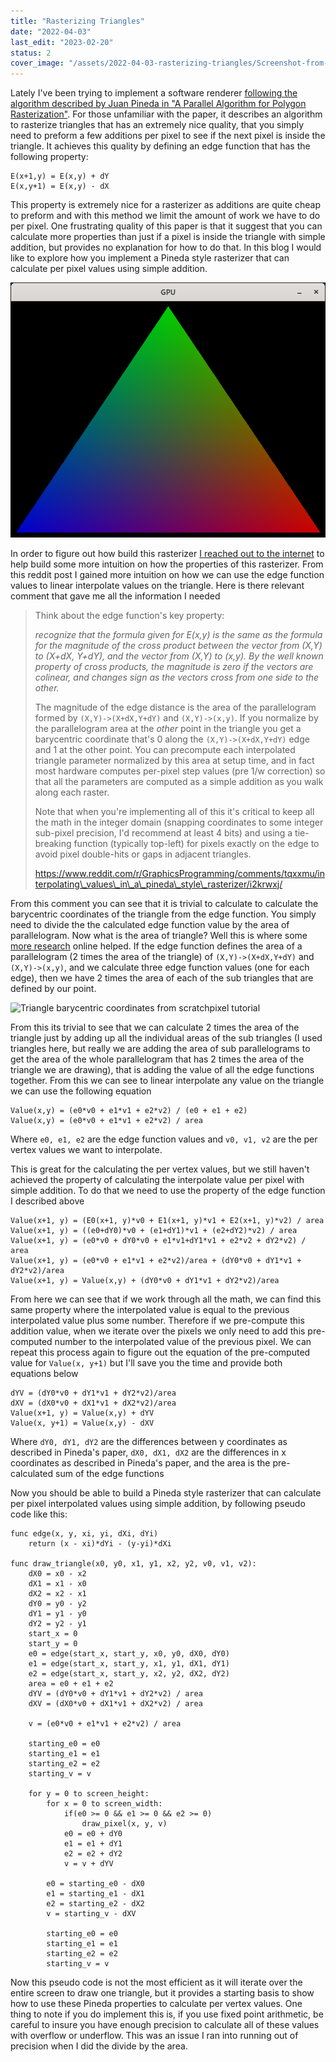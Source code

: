 ```yaml
---
title: "Rasterizing Triangles"
date: "2022-04-03"
last_edit: "2023-02-20"
status: 2
cover_image: "/assets/2022-04-03-rasterizing-triangles/Screenshot-from-2022-04-03-13-43-13.png"
---
```


Lately I've been trying to implement a software renderer [following the algorithm described by Juan Pineda in "A Parallel Algorithm for Polygon Rasterization"](https://www.cs.drexel.edu/~david/Classes/Papers/comp175-06-pineda.pdf). For those unfamiliar with the paper, it describes an algorithm to rasterize triangles that has an extremely nice quality, that you simply need to preform a few additions per pixel to see if the next pixel is inside the triangle. It achieves this quality by defining an edge function that has the following property:

```
E(x+1,y) = E(x,y) + dY
E(x,y+1) = E(x,y) - dX
```

This property is extremely nice for a rasterizer as additions are quite cheap to preform and with this method we limit the amount of work we have to do per pixel. One frustrating quality of this paper is that it suggest that you can calculate more properties than just if a pixel is inside the triangle with simple addition, but provides no explanation for how to do that. In this blog I would like to explore how you implement a Pineda style rasterizer that can calculate per pixel values using simple addition.

![Triangle rasterized using code in this post](/assets/2022-04-03-rasterizing-triangles/Screenshot-from-2022-04-03-13-43-13.png)

In order to figure out how build this rasterizer [I reached out to the internet](https://www.reddit.com/r/GraphicsProgramming/comments/tqxxmu/interpolating_values_in_a_pineda_style_rasterizer/) to help build some more intuition on how the properties of this rasterizer. From this reddit post I gained more intuition on how we can use the edge function values to linear interpolate values on the triangle. Here is there relevant comment that gave me all the information I needed

> Think about the edge function's key property:
> 
> _recognize that the formula given for E(x,y) is the same as the formula for the magnitude of the cross product between the vector from (X,Y) to (X+dX, Y+dY), and the vector from (X,Y) to (x,y). By the well known property of cross products, the magnitude is zero if the vectors are colinear, and changes sign as the vectors cross from one side to the other._
> 
> The magnitude of the edge distance is the area of the parallelogram formed by `(X,Y)->(X+dX,Y+dY)` and `(X,Y)->(x,y)`. If you normalize by the parallelogram area at the _other_ point in the triangle you get a barycentric coordinate that's 0 along the `(X,Y)->(X+dX,Y+dY)` edge and 1 at the other point. You can precompute each interpolated triangle parameter normalized by this area at setup time, and in fact most hardware computes per-pixel step values (pre 1/w correction) so that all the parameters are computed as a simple addition as you walk along each raster.
> 
> Note that when you're implementing all of this it's critical to keep all the math in the integer domain (snapping coordinates to some integer sub-pixel precision, I'd recommend at least 4 bits) and using a tie-breaking function (typically top-left) for pixels exactly on the edge to avoid pixel double-hits or gaps in adjacent triangles.
> 
> https://www.reddit.com/r/GraphicsProgramming/comments/tqxxmu/interpolating\_values\_in\_a\_pineda\_style\_rasterizer/i2krwxj/

From this comment you can see that it is trivial to calculate to calculate the barycentric coordinates of the triangle from the edge function. You simply need to divide the the calculated edge function value by the area of parallelogram. Now what is the area of triangle? Well this is where some [more research](https://www.scratchapixel.com/lessons/3d-basic-rendering/ray-tracing-rendering-a-triangle/barycentric-coordinates) online helped. If the edge function defines the area of a parallelogram (2 times the area of the triangle) of `(X,Y)->(X+dX,Y+dY)` and `(X,Y)->(x,y)`, and we calculate three edge function values (one for each edge), then we have 2 times the area of each of the sub triangles that are defined by our point.

![Triangle barycentric coordinates from scratchpixel tutorial](https://www.scratchapixel.com/images/ray-triangle/barycentric.png)

From this its trivial to see that we can calculate 2 times the area of the triangle just by adding up all the individual areas of the sub triangles (I used triangles here, but really we are adding the area of sub parallelograms to get the area of the whole parallelogram that has 2 times the area of the triangle we are drawing), that is adding the value of all the edge functions together. From this we can see to linear interpolate any value on the triangle we can use the following equation

```
Value(x,y) = (e0*v0 + e1*v1 + e2*v2) / (e0 + e1 + e2)
Value(x,y) = (e0*v0 + e1*v1 + e2*v2) / area
```

Where `e0, e1, e2` are the edge function values and `v0, v1, v2` are the per vertex values we want to interpolate.

This is great for the calculating the per vertex values, but we still haven't achieved the property of calculating the interpolate value per pixel with simple addition. To do that we need to use the property of the edge function I described above

```
Value(x+1, y) = (E0(x+1, y)*v0 + E1(x+1, y)*v1 + E2(x+1, y)*v2) / area
Value(x+1, y) = ((e0+dY0)*v0 + (e1+dY1)*v1 + (e2+dY2)*v2) / area
Value(x+1, y) = (e0*v0 + dY0*v0 + e1*v1+dY1*v1 + e2*v2 + dY2*v2) / area
Value(x+1, y) = (e0*v0 + e1*v1 + e2*v2)/area + (dY0*v0 + dY1*v1 + dY2*v2)/area
Value(x+1, y) = Value(x,y) + (dY0*v0 + dY1*v1 + dY2*v2)/area
```

From here we can see that if we work through all the math, we can find this same property where the interpolated value is equal to the previous interpolated value plus some number. Therefore if we pre-compute this addition value, when we iterate over the pixels we only need to add this pre-computed number to the interpolated value of the previous pixel. We can repeat this process again to figure out the equation of the pre-computed value for `Value(x, y+1)` but I'll save you the time and provide both equations below

```
dYV = (dY0*v0 + dY1*v1 + dY2*v2)/area
dXV = (dX0*v0 + dX1*v1 + dX2*v2)/area
Value(x+1, y) = Value(x,y) + dYV
Value(x, y+1) = Value(x,y) - dXV
```

Where `dY0, dY1, dY2` are the differences between y coordinates as described in Pineda's paper, `dX0, dX1, dX2` are the differences in x coordinates as described in Pineda's paper, and the area is the pre-calculated sum of the edge functions

Now you should be able to build a Pineda style rasterizer that can calculate per pixel interpolated values using simple addition, by following pseudo code like this:

```
func edge(x, y, xi, yi, dXi, dYi)
    return (x - xi)*dYi - (y-yi)*dXi

func draw_triangle(x0, y0, x1, y1, x2, y2, v0, v1, v2):
    dX0 = x0 - x2
    dX1 = x1 - x0
    dX2 = x2 - x1
    dY0 = y0 - y2
    dY1 = y1 - y0
    dY2 = y2 - y1
    start_x = 0
    start_y = 0
    e0 = edge(start_x, start_y, x0, y0, dX0, dY0)
    e1 = edge(start_x, start_y, x1, y1, dX1, dY1)
    e2 = edge(start_x, start_y, x2, y2, dX2, dY2)
    area = e0 + e1 + e2
    dYV = (dY0*v0 + dY1*v1 + dY2*v2) / area
    dXV = (dX0*v0 + dX1*v1 + dX2*v2) / area

    v = (e0*v0 + e1*v1 + e2*v2) / area

    starting_e0 = e0
    starting_e1 = e1
    starting_e2 = e2
    starting_v = v

    for y = 0 to screen_height:
        for x = 0 to screen_width:
            if(e0 >= 0 && e1 >= 0 && e2 >= 0)
                draw_pixel(x, y, v)
            e0 = e0 + dY0
            e1 = e1 + dY1
            e2 = e2 + dY2
            v = v + dYV

        e0 = starting_e0 - dX0
        e1 = starting_e1 - dX1
        e2 = starting_e2 - dX2
        v = starting_v - dXV

        starting_e0 = e0
        starting_e1 = e1
        starting_e2 = e2
        starting_v = v
```

Now this pseudo code is not the most efficient as it will iterate over the entire screen to draw one triangle, but it provides a starting basis to show how to use these Pineda properties to calculate per vertex values. One thing to note if you do implement this is, if you use fixed point arithmetic, be careful to insure you have enough precision to calculate all of these values with overflow or underflow. This was an issue I ran into running out of precision when I did the divide by the area.
